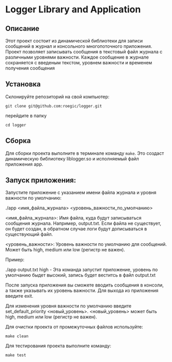 # Logger Library and Application

## Описание

Этот проект состоит из динамической библиотеки для записи сообщений в журнал и консольного многопоточного приложения. Проект позволяет записывать сообщения в текстовый файл журнала с различными уровнями важности. Каждое сообщение в журнале сохраняется с введеным текстом, уровнем важности и временем получения сообщения

## Установка
Склонируйте репозиторий на свой компьютер:

`git clone git@github.com:roegic/logger.git`

перейдите в папку

`cd logger`

## Сборка

Для сборки проекта выполните в терминале команду `make`. Это создаст динамическую библиотеку liblogger.so и исполняемый файл приложения app.

## Запуск приложения:
Запустите приложение с указанием имени файла журнала и уровня важности по умолчанию:

./app <имя_файла_журнала> <уровень_важности_по_умолчанию>

<имя_файла_журнала>: Имя файла, куда будут записываться сообщения журнала. Например, output.txt. Если файла не существует, он будет создан, в обратном случае логи будут дописываться в существующий файл.

<уровень_важности>: Уровень важности по умолчанию для сообщений. Может быть high, medium или low (регистр не важен).

Пример:

./app output.txt high - Эта команда запустит приложение, уровень по умолчанию быдет высокий, запись будет веститсь в файл output.txt

После запуска приложения вы сможете вводить сообщения в консоли, а также указывать их уровень важности. Для выхода из приложения введите exit.

Для изменения уровня важности по умолчанию введите set_default_priority <новый_уровень>. <новый_уровень> может быть high, medium или low (регистр не важен).

Для очистки проекта от промежуточных файлов используйте:

`make clean` 

Для тестирования проекта выполните команду:

`make test` 